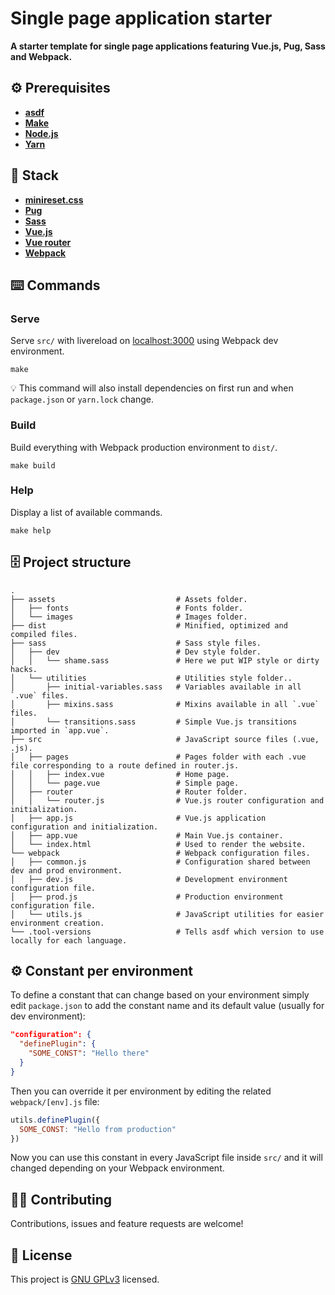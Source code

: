 # Single page application starter
**A starter template for single page applications featuring Vue.js, Pug, Sass and Webpack.**

## ⚙️ Prerequisites
- [**asdf**](https://github.com/asdf-vm/asdf)
- [**Make**](https://www.gnu.org/software/make/)
- [**Node.js**](https://nodejs.org/en/)
- [**Yarn**](https://yarnpkg.com/en/)

## 🥞 Stack
- [**minireset.css**](https://jgthms.com/minireset.css/) 
- [**Pug**](https://pugjs.org/api/getting-started.html)
- [**Sass**](https://sass-lang.com/)
- [**Vue.js**](https://vuejs.org/) 
- [**Vue router**](https://router.vuejs.org/) 
- [**Webpack**](https://webpack.js.org/)

## ⌨️ Commands
### Serve
Serve `src/` with livereload on [localhost:3000](http://localhost:3000) using Webpack dev environment.

```
make
```

💡 This command will also install dependencies on first run and when `package.json` or `yarn.lock` change.

### Build
Build everything with Webpack production environment to `dist/`.

```
make build
```

### Help
Display a list of available commands.

```
make help
```

## 🗄️ Project structure
```
.
├── assets                           # Assets folder.
│   ├── fonts                        # Fonts folder.
│   └── images                       # Images folder.
├── dist                             # Minified, optimized and compiled files. 
├── sass                             # Sass style files.
│   ├── dev                          # Dev style folder.
│   │   └── shame.sass               # Here we put WIP style or dirty hacks.
│   └── utilities                    # Utilities style folder..
│       ├── initial-variables.sass   # Variables available in all `.vue` files.
│       ├── mixins.sass              # Mixins available in all `.vue` files.
│       └── transitions.sass         # Simple Vue.js transitions imported in `app.vue`.
├── src                              # JavaScript source files (.vue, .js).
│   ├── pages                        # Pages folder with each .vue file corresponding to a route defined in router.js.
│   │   ├── index.vue                # Home page.   
│   │   └── page.vue                 # Simple page.
│   ├── router                       # Router folder.
│   │   └── router.js                # Vue.js router configuration and initialization.
│   ├── app.js                       # Vue.js application configuration and initialization.
│   ├── app.vue                      # Main Vue.js container.
│   └── index.html                   # Used to render the website.
└── webpack                          # Webpack configuration files.
│   ├── common.js                    # Configuration shared between dev and prod environment.
│   ├── dev.js                       # Development environment configuration file.
│   ├── prod.js                      # Production environment configuration file.
│   └── utils.js                     # JavaScript utilities for easier environment creation.
└── .tool-versions                   # Tells asdf which version to use locally for each language.
``` 

## ⚙️ Constant per environment
To define a constant that can change based on your environment simply edit `package.json` to add the constant name and its default value (usually for dev environment):

```json
"configuration": {
  "definePlugin": {
    "SOME_CONST": "Hello there"
  }
}
```

Then you can override it per environment by editing the related `webpack/[env].js` file:

```js
utils.definePlugin({
  SOME_CONST: "Hello from production"
})
```

Now you can use this constant in every JavaScript file inside `src/` and it will changed depending on your Webpack environment.

## 🤜🤛 Contributing
Contributions, issues and feature requests are welcome!

## 📝 License
This project is [GNU GPLv3](LICENSE) licensed.

